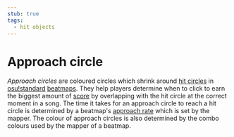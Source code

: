 ```yaml
---
stub: true
tags:
  - hit objects
---
```


# Approach circle

*Approach circles* are coloured circles which shrink around [hit circles](/wiki/Hit_object/Hit_circle) in [osu!standard](/wiki/Game_mode/osu!) [beatmaps](/wiki/Beatmap). They help players determine when to click to earn the biggest amount of [score](/wiki/Score) by overlapping with the hit circle at the correct moment in a song. The time it takes for an approach circle to reach a hit circle is determined by a beatmap's [approach rate](/wiki/Beatmapping/Approach_rate) which is set by the mapper. The colour of approach circles is also determined by the combo colours used by the mapper of a beatmap.

<!-- TODO: Include Skinnable Property-->

<!-- TODO: Add links and images-->
